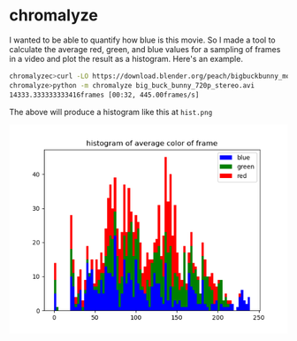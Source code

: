 # chromalyze
I wanted to be able to quantify how blue is this movie. So I made a tool to
calculate the average red, green, and blue values for a sampling of frames in a
video and plot the result as a histogram. Here's an example.

```bash
chromalyzec>curl -LO https://download.blender.org/peach/bigbuckbunny_movies/big_buck_bunny_720p_stereo.avi
chromalyze>python -m chromalyze big_buck_bunny_720p_stereo.avi
14333.333333333416frames [00:32, 445.00frames/s]
```

The above will produce a histogram like this at `hist.png`

![hist.png](hist.png)
